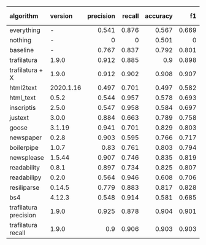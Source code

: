 | algorithm             | version   |   precision |   recall |   accuracy |    f1 |   time difference |
|:----------------------|:----------|------------:|---------:|-----------:|------:|------------------:|
| everything            | -         |       0.541 |    0.876 |      0.567 | 0.669 |             0.001 |
| nothing               | -         |       0     |    0     |      0.501 | 0     |             0     |
| baseline              | -         |       0.767 |    0.837 |      0.792 | 0.801 |             1     |
| trafilatura           | 1.9.0     |       0.912 |    0.885 |      0.9   | 0.898 |             4.263 |
| trafilatura + X       | 1.9.0     |       0.912 |    0.902 |      0.908 | 0.907 |             6.321 |
| html2text             | 2020.1.16 |       0.497 |    0.701 |      0.497 | 0.582 |             7.264 |
| html_text             | 0.5.2     |       0.544 |    0.957 |      0.578 | 0.693 |             1.806 |
| inscriptis            | 2.5.0     |       0.547 |    0.958 |      0.584 | 0.697 |             3.064 |
| justext               | 3.0.0     |       0.884 |    0.663 |      0.789 | 0.758 |             4.905 |
| goose                 | 3.1.19    |       0.941 |    0.701 |      0.829 | 0.803 |            20.297 |
| newspaper             | 0.2.8     |       0.903 |    0.595 |      0.766 | 0.717 |            11.029 |
| boilerpipe            | 1.0.7     |       0.83  |    0.761 |      0.803 | 0.794 |             3.939 |
| newsplease            | 1.5.44    |       0.907 |    0.746 |      0.835 | 0.819 |            56.455 |
| readability           | 0.8.1     |       0.897 |    0.734 |      0.825 | 0.807 |             5.835 |
| readabilipy           | 0.2.0     |       0.564 |    0.946 |      0.608 | 0.706 |            63.185 |
| resiliparse           | 0.14.5    |       0.779 |    0.883 |      0.817 | 0.828 |             0.762 |
| bs4                   | 4.12.3    |       0.548 |    0.914 |      0.581 | 0.685 |             5.145 |
| trafilatura precision | 1.9.0     |       0.925 |    0.878 |      0.904 | 0.901 |             9.247 |
| trafilatura recall    | 1.9.0     |       0.9   |    0.906 |      0.903 | 0.903 |             5.212 |